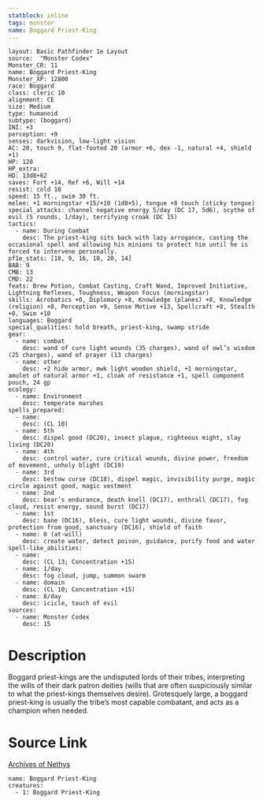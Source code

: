 ```yaml
---
statblock: inline
tags: monster
name: Boggard Priest-King
---
```

```statblock
layout: Basic Pathfinder 1e Layout
source:  "Monster Codex"
Monster_CR: 11
name: Boggard Priest-King
Monster_XP: 12800
race: Boggard
class: cleric 10
alignment: CE
size: Medium
type: humanoid
subtype: (boggard)
INI: +3
perception: +9
senses: darkvision, low-light vision
AC: 20, touch 9, flat-footed 20 (armor +6, dex -1, natural +4, shield +1)
HP: 120
HP_extra: 
HD: 13d8+62
saves: Fort +14, Ref +6, Will +14
resist: cold 10
speed: 15 ft., swim 30 ft.
melee: +1 morningstar +15/+10 (1d8+5), tongue +8 touch (sticky tongue)
special_attacks: channel negative energy 5/day (DC 17, 5d6), scythe of evil (5 rounds, 1/day), terrifying croak (DC 15)
tactics:
  - name: During Combat
    desc: The priest-king sits back with lazy arrogance, casting the occasional spell and allowing his minions to protect him until he is forced to intervene personally.
pf1e_stats: [18, 9, 16, 10, 20, 14]
BAB: 9
CMB: 13
CMD: 22
feats: Brew Potion, Combat Casting, Craft Wand, Improved Initiative, Lightning Reflexes, Toughness, Weapon Focus (morningstar)
skills: Acrobatics +0, Diplomacy +8, Knowledge (planes) +8, Knowledge (religion) +8, Perception +9, Sense Motive +13, Spellcraft +8, Stealth +0, Swim +10
languages: Boggard
special_qualities: hold breath, priest-king, swamp stride
gear:
  - name: combat
    desc: wand of cure light wounds (35 charges), wand of owl’s wisdom (25 charges), wand of prayer (13 charges)
  - name: other
    desc: +2 hide armor, mwk light wooden shield, +1 morningstar, amulet of natural armor +1, cloak of resistance +1, spell component pouch, 24 gp
ecology:
  - name: Environment
    desc: temperate marshes
spells_prepared:
  - name:
    desc: (CL 10)
  - name: 5th
    desc: dispel good (DC20), insect plague, righteous might, slay living (DC20)
  - name: 4th
    desc: control water, cure critical wounds, divine power, freedom of movement, unholy blight (DC19)
  - name: 3rd
    desc: bestow curse (DC18), dispel magic, invisibility purge, magic circle against good, magic vestment
  - name: 2nd
    desc: bear’s endurance, death knell (DC17), enthrall (DC17), fog cloud, resist energy, sound burst (DC17)
  - name: 1st
    desc: bane (DC16), bless, cure light wounds, divine favor, protection from good, sanctuary (DC16), shield of faith
  - name: 0 (at-will)
    desc: create water, detect poison, guidance, purify food and water
spell-like_abilities:
  - name:
    desc: (CL 13; Concentration +15)
  - name: 1/day
    desc: fog cloud, jump, summon swarm
  - name: domain
    desc: (CL 10; Concentration +15)
  - name: 8/day
    desc: icicle, touch of evil
sources:
  - name: Monster Codex
    desc: 15
```
# Description
Boggard priest-kings are the undisputed lords of their tribes, interpreting the wills of their dark patron deities (wills that are often suspiciously similar to what the priest-kings themselves desire). Grotesquely large, a boggard priest-king is usually the tribe’s most capable combatant, and acts as a champion when needed.
# Source Link
[Archives of Nethys](https://aonprd.com/MonsterDisplay.aspx?ItemName=Boggard%20Priest-King)
```encounter-table
name: Boggard Priest-King
creatures:
  - 1: Boggard Priest-King
```
